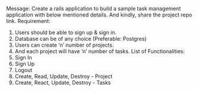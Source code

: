 Message:
Create a rails application to build a sample task management application with below mentioned
details. And kindly, share the project repo link.
Requirement:
1. Users should be able to sign up & sign in.
2. Database can be of any choice (Preferable: Postgres)
3. Users can create ‘n’ number of projects.
4. And each project will have ‘n’ number of tasks.
List of Functionalities:
1. Sign In
2. Sign Up
3. Logout
4. Create, Read, Update, Destroy - Project
5. Create, React, Update, Destroy - Tasks
